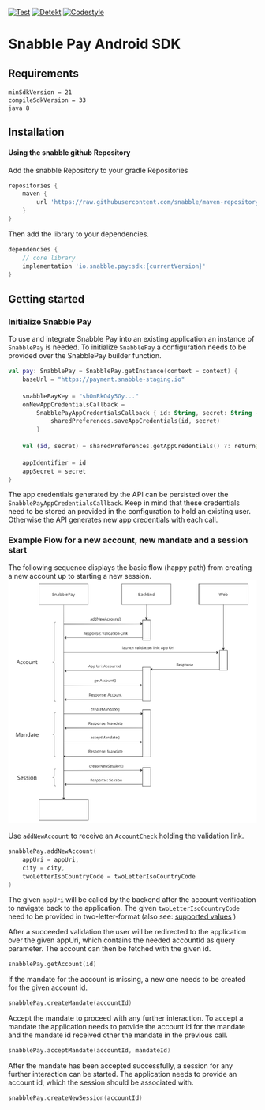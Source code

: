 [![Test](https://github.com/snabble/snabble-pay-android-sdk/actions/workflows/test.yml/badge.svg?branch=main)](https://github.com/snabble/snabble-pay-android-sdk/actions/workflows/test.yml)
[![Detekt](https://github.com/snabble/snabble-pay-android-sdk/actions/workflows/detekt.yml/badge.svg?branch=main)](https://github.com/snabble/snabble-pay-android-sdk/actions/workflows/detekt.yml)
[![Codestyle](https://github.com/snabble/snabble-pay-android-sdk/actions/workflows/codestyle.yml/badge.svg?branch=main)](https://github.com/snabble/snabble-pay-android-sdk/actions/workflows/codestyle.yml)

# Snabble Pay Android SDK

## Requirements

```
minSdkVersion = 21
compileSdkVersion = 33
java 8

```

## Installation

#### Using the snabble github Repository

Add the snabble Repository to your gradle Repositories

```groovy
repositories {
    maven {
        url 'https://raw.githubusercontent.com/snabble/maven-repository/releases'
    }
}
```

Then add the library to your dependencies.

```groovy
dependencies {
    // core library
    implementation 'io.snabble.pay:sdk:{currentVersion}'
}
```

## Getting started

### Initialize Snabble Pay

To use and integrate Snabble Pay into an existing application an instance of `SnabblePay` is needed.
To initialize `SnabblePay` a configuration needs to be provided over the SnabblePay builder function.

```kotlin
val pay: SnabblePay = SnabblePay.getInstance(context = context) {
    baseUrl = "https://payment.snabble-staging.io"

    snabblePayKey = "shOnRkO4y5Gy..."
    onNewAppCredentialsCallback =
        SnabblePayAppCredentialsCallback { id: String, secret: String ->
            sharedPreferences.saveAppCredentials(id, secret)
        }

    val (id, secret) = sharedPreferences.getAppCredentials() ?: return@snabblePay

    appIdentifier = id
    appSecret = secret
}
```
The app credentials generated by the API can be persisted over the `SnabblePayAppCredentialsCallback`. Keep in mind
that these credentials need to be stored an provided in the configuration to hold an existing user. Otherwise the API generates new
app credentials with each call.

### Example Flow for a new account, new mandate and a session start

The following sequence displays the basic flow (happy path) from creating a new account up to starting a new session.
![](assets/intergration_guide_sequenz.png)

Use `addNewAccount` to receive an `AccountCheck` holding the validation link.
```kotlin
snabblePay.addNewAccount(
    appUri = appUri,
    city = city,
    twoLetterIsoCountryCode = twoLetterIsoCountryCode
)
```
The given `appUri` will be called by the backend after the account verification to navigate back to the application.
The given `twoLetterIsoCountryCode` need to be provided in two-letter-format (also see: [supported values](https://docs.payone.com/pages/releaseview.action?pageId=1213959) )


After a succeeded validation the user will be redirected to the application over the given appUri, which contains the needed accountId as query parameter.
The account can then be fetched with the given id.
```kotlin
snabblePay.getAccount(id)
```

If the mandate for the account is missing, a new one needs to be created for the given account id.
```kotlin
snabblePay.createMandate(accountId)
```
Accept the mandate to proceed with any further interaction. To accept a mandate the application needs to 
provide the account id for the mandate and the mandate id received other the mandate in the previous call.
```kotlin
snabblePay.acceptMandate(accountId, mandateId)
```
After the mandate has been accepted successfully, a session for any further interaction can be started.
The application needs to provide an account id, which the session should be associated with.
```kotlin
snabblePay.createNewSession(accountId)
```

